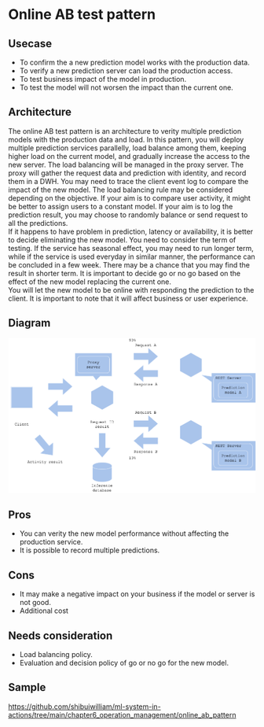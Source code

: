 # Online AB test pattern

## Usecase
- To confirm the a new prediction model works with the production data.
- To verify a new prediction server can load the production access.
- To test business impact of the model in production.
- To test the model will not worsen the impact than the current one.

## Architecture
The online AB test pattern is an architecture to verity multiple prediction models with the production data and load. In this pattern, you will deploy multiple prediction services parallelly, load balance among them, keeping higher load on the current model, and gradually increase the access to the new server. The load balancing will be managed in the proxy server. The proxy will gather the request data and prediction with identity, and record them in a DWH. You may need to trace the client event log to compare the impact of the new model. The load balancing rule may be considered depending on the objective. If your aim is to compare user activity, it might be better to assign users to a constant model. If your aim is to log the prediction result, you may choose to randomly balance or send request to all the predictions.<br>
If it happens to have problem in prediction, latency or availability, it is better to decide eliminating the new model. You need to consider the term of testing. If the service has seasonal effect, you may need to run longer term, while if the service is used everyday in similar manner, the performance can be concluded in a few week. There may be a chance that you may find the result in shorter term. It is important to decide go or no go based on the effect of the new model replacing the current one.<br>
You will let the new model to be online with responding the prediction to the client. It is important to note that it will affect business or user experience.

## Diagram
![diagram](diagram.png)


## Pros
- You can verity the new model performance without affecting the production service.
- It is possible to record multiple predictions.

## Cons
- It may make a negative impact on your business if the model or server is not good.
- Additional cost

## Needs consideration
- Load balancing policy.
- Evaluation and decision policy of go or no go for the new model.

## Sample
https://github.com/shibuiwilliam/ml-system-in-actions/tree/main/chapter6_operation_management/online_ab_pattern